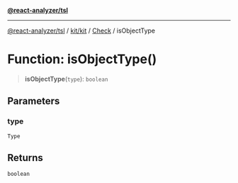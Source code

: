 [**@react-analyzer/tsl**](../../../../../README.md)

***

[@react-analyzer/tsl](../../../../../README.md) / [kit/kit](../../../README.md) / [Check](../README.md) / isObjectType

# Function: isObjectType()

> **isObjectType**(`type`): `boolean`

## Parameters

### type

`Type`

## Returns

`boolean`
